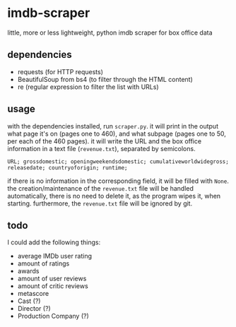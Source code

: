 # imdb-scraper
little, more or less lightweight, python imdb scraper for box office data

## dependencies
- requests (for HTTP requests)
- BeautifulSoup from bs4 (to filter through the HTML content)
- re (regular expression to filter the list with URLs)

## usage
with the dependencies installed, run `scraper.py`. it will print in the output what page it's on (pages one to 460), and what subpage (pages one to 50, per each of the 460 pages). it will write the URL and the box office information in a text file (`revenue.txt`), separated by semicolons.
```
URL; grossdomestic; openingweekendsdomestic; cumulativeworldwidegross; releasedate; countryoforigin; runtime;
```

if there is no information in the corresponding field, it will be filled with `None`. the creation/maintenance of the `revenue.txt` file will be handled automatically, there is no need to delete it, as the program wipes it, when starting. furthermore, the `revenue.txt` file will be ignored by git.

## todo
I could add the following things:
- average IMDb user rating
- amount of ratings
- awards
- amount of user reviews
- amount of critic reviews
- metascore
- Cast (?)
- Director (?)
- Production Company (?)